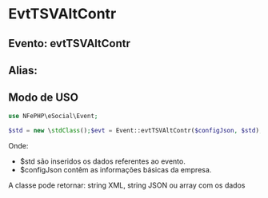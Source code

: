 # EvtTSVAltContr

## Evento: evtTSVAltContr

## Alias: 


## Modo de USO

```php
use NFePHP\eSocial\Event;

$std = new \stdClass();$evt = Event::evtTSVAltContr($configJson, $std);
```

Onde:
- $std são inseridos os dados referentes ao evento.
- $configJson contêm as informações básicas da empresa.

A classe pode retornar: string XML, string JSON ou array com os dados
